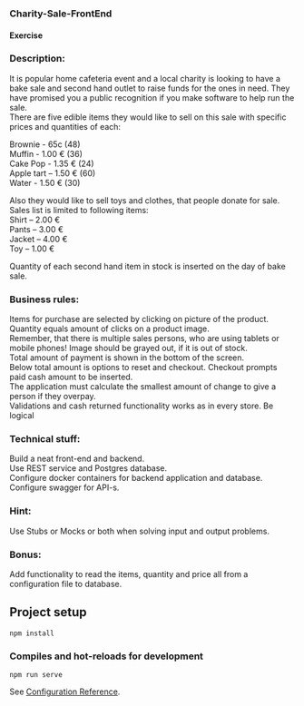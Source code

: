 ### Charity-Sale-FrontEnd

#### Exercise  
### Description:
It is popular home cafeteria event and a local charity is looking to have a bake sale and second hand
outlet to raise funds for the ones in need. They have promised you a public recognition if you make
software to help run the sale.  
There are five edible items they would like to sell on this sale with specific prices and quantities of
each:  
  
Brownie - 65c (48)  
Muffin - 1.00 € (36)  
Cake Pop - 1.35 € (24)  
Apple tart – 1.50 € (60)  
Water - 1.50 € (30)  
  
Also they would like to sell toys and clothes, that people donate for sale. Sales list is limited to
following items:  
Shirt – 2.00 €  
Pants – 3.00 €  
Jacket – 4.00 €  
Toy – 1.00 €  
  
Quantity of each second hand item in stock is inserted on the day of bake sale.  
### Business rules:
Items for purchase are selected by clicking on picture of the product. Quantity equals amount of
clicks on a product image.  
Remember, that there is multiple sales persons, who are using tablets or mobile phones!
Image should be grayed out, if it is out of stock.  
Total amount of payment is shown in the bottom of the screen.  
Below total amount is options to reset and checkout. Checkout prompts paid cash amount to be
inserted.  
The application must calculate the smallest amount of change to give a person if they overpay.  
Validations and cash returned functionality works as in every store. Be logical  
  
### Technical stuff:  
Build a neat front-end and backend.  
Use REST service and Postgres database.  
Configure docker containers for backend application and database.  
Configure swagger for API-s.  
### Hint:
Use Stubs or Mocks or both when solving input and output problems.
### Bonus:
Add functionality to read the items, quantity and price all from a configuration file to database.



## Project setup
```
npm install
```

### Compiles and hot-reloads for development
```
npm run serve
```

See [Configuration Reference](https://cli.vuejs.org/config/).






